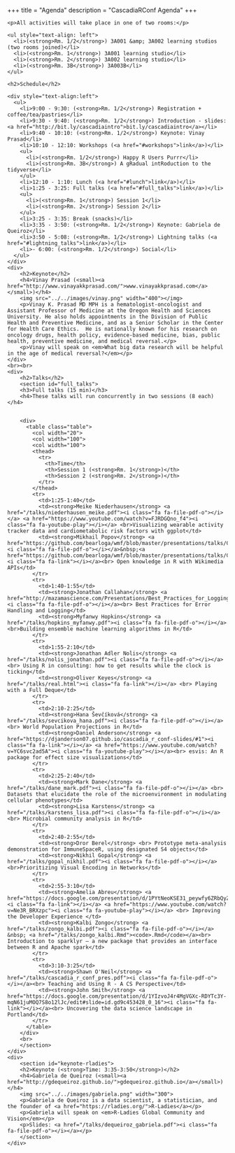 +++
title = "Agenda"
description = "CascadiaRConf Agenda"
+++

<div id="main">

    <p>All activities will take place in one of two rooms:</p>

    <ul style="text-align: left">
      <li>(<strong>Rm. 1/2</strong>) 3A001 &amp; 3A002 learning studios (two rooms joined)</li>
      <li>(<strong>Rm. 1</strong>) 3A001 learning studio</li>
      <li>(<strong>Rm. 2</strong>) 3A002 learning studio</li>
      <li>(<strong>Rm. 3B</strong>) 3A003B</li>
    </ul>

    <h2>Schedule</h2>

    <div style="text-align:left">
      <ul>
        <li>9:00 - 9:30: (<strong>Rm. 1/2</strong>) Registration + coffee/tea/pastries</li>
        <li>9:30 - 9:40: (<strong>Rm. 1/2</strong>) Introduction - slides: <a href="http://bit.ly/cascadiaintro">bit.ly/cascadiaintro</a></li>
        <li>9:40 - 10:10: (<strong>Rm. 1/2</strong>) Keynote: Vinay Prasad</li>
        <li>10:10 - 12:10: Workshops (<a href="#workshops">link</a>)</li>
        <ul>
          <li>(<strong>Rm. 1/2</strong>) Happy R Users Purrr</li>
          <li>(<strong>Rm. 3B</strong>) A gRadual intRoduction to the tidyverse</li>
        </ul>
        <li>12:10 - 1:10: Lunch (<a href="#lunch">link</a>)</li>
        <li>1:25 - 3:25: Full talks (<a href="#full_talks">link</a>)</li>
        <ul>
          <li>(<strong>Rm. 1</strong>) Session 1</li>
          <li>(<strong>Rm. 2</strong>) Session 2</li>
        </ul>
        <li>3:25 - 3:35: Break (snacks)</li>
        <li>3:35 - 3:50: (<strong>Rm. 1/2</strong>) Keynote: Gabriela de Queiroz</li>
        <li>3:50 - 5:08: (<strong>Rm. 1/2</strong>) Lightning talks (<a href="#lightning_talks">link</a>)</li>
        <li>- 6:00: (<strong>Rm. 1/2</strong>) Social</li>
      </ul>
    </div>
    <div>
        <h2>Keynote</h2>
        <h4>Vinay Prasad (<small><a href="http://www.vinayakkprasad.com/">www.vinayakkprasad.com</a></small>)</h4>
        <img src="../../images/vinay.png" width="400"></img>
        <p>Vinay K. Prasad MD MPH is a hematologist-oncologist and Assistant Professor of Medicine at the Oregon Health and Sciences University. He also holds appointments in the Division of Public Health and Preventive Medicine, and as a Senior Scholar in the Center for Health Care Ethics.  He is nationally known for his research on oncology drugs, health policy, evidence-based medicine, bias, public health, preventive medicine, and medical reversal.</p>
        <p>Vinay will speak on <em>What big data research will be helpful in the age of medical reversal?</em></p>
    </div>
    <br><br>
    <div>
        <h2>Talks</h2>
        <section id="full_talks">
        <h3>Full talks (15 min)</h3>
        <h4>These talks will run concurrently in two sessions (8 each)</h4>


        <div>
          <table class="table">
            <col width="20">
            <col width="100">
            <col width="100">
            <thead>
              <tr>
                <th>Time</th>
                <th>Session 1 (<strong>Rm. 1</strong>)</th>
                <th>Session 2 (<strong>Rm. 2</strong>)</th>
              </tr>
            </thead>
            <tr>
              <td>1:25-1:40</td>
              <td><strong>Meike Niederhausen</strong> <a href="/talks/niederhausen_meike.pdf"><i class="fa fa-file-pdf-o"></i></a> <a href="https://www.youtube.com/watch?v=FJRDGQno_f4"><i class="fa fa-youtube-play"></i></a> <br>Visualizing wearable activity tracker data and cardiometabolic risk factors with ggplot</td>
              <td><strong>Mikhail Popov</strong> <a href="https://github.com/bearloga/wmf/blob/master/presentations/talks/Cascadia%20R%20Conference%202017/presentation.pdf"><i class="fa fa-file-pdf-o"></i></a>&nbsp;<a href="https://github.com/bearloga/wmf/blob/master/presentations/talks/Cascadia%20R%20Conference%202017/presentation.md"><i class="fa fa-link"></i></a><br> Open knowledge in R with Wikimedia APIs</td>
            </tr>
            <tr>
              <td>1:40-1:55</td>
              <td><strong>Jonathan Callahan</strong> <a href="http://mazamascience.com/Presentations/Best_Practices_for_Logging_and_Error_Handling.pdf"><i class="fa fa-file-pdf-o"></i></a><br> Best Practices for Error Handling and Logging</td>
              <td><strong>Myfanwy Hopkins</strong> <a href="/talks/hopkins_myfanwy.pdf"><i class="fa fa-file-pdf-o"></i></a> <br>Building ensemble machine learning algorithms in R</td>
            </tr>
            <tr>
              <td>1:55-2:10</td>
              <td><strong>Jonathan Adler Nolis</strong> <a href="/talks/nolis_jonathan.pdf"><i class="fa fa-file-pdf-o"></i></a> <br> Using R in consulting: how to get results while the clock is ticking</td>
              <td><strong>Oliver Keyes</strong> <a href="/talks/real.html"><i class="fa fa-link"></i></a> <br> Playing with a Full Deque</td>
            </tr>
            <tr>
              <td>2:10-2:25</td>
              <td><strong>Hana Ševčíková</strong> <a href="/talks/sevcikova_hana.pdf"><i class="fa fa-file-pdf-o"></i></a> <br> World Population Projections in R</td>
              <td><strong>Daniel Anderson</strong> <a href="https://djanderson07.github.io/cascadia_r_conf-slides/#1"><i class="fa fa-link"></i></a> <a href="https://www.youtube.com/watch?v=YC6svc2ad5A"><i class="fa fa-youtube-play"></i></a><br> esvis: An R package for effect size visualizations</td>
            </tr>
            <tr>
              <td>2:25-2:40</td>
              <td><strong>Mark Dane</strong> <a href="/talks/dane_mark.pdf"><i class="fa fa-file-pdf-o"></i></a> <br> Datasets that elucidate the role of the microenvironment in modulating cellular phenotypes</td>
              <td><strong>Lisa Karstens</strong> <a href="/talks/karstens_lisa.pdf"><i class="fa fa-file-pdf-o"></i></a> <br> Microbial community analysis in R</td>
            </tr>
            <tr>
              <td>2:40-2:55</td>
              <td><strong>Dror Berel</strong> <br> Prototype meta-analysis demonstration for ImmuneSpaceR, using designated S4 objects</td>
              <td><strong>Nikhil Gopal</strong> <a href="/talks/gopal_nikhil.pdf"><i class="fa fa-file-pdf-o"></i></a> <br>Prioritizing Visual Encoding in Networks</td>
            </tr>
            <tr>
              <td>2:55-3:10</td>
              <td><strong>Amelia Abreu</strong> <a href="https://docs.google.com/presentation/d/1PYtNeoKSE31_peywfy6ZRbQyZhGRIFPBB7Vuh33v7yE/edit"><i class="fa fa-link"></i></a> <a href="https://www.youtube.com/watch?v=Ne3R_BRXzpc"><i class="fa fa-youtube-play"></i></a> <br> Improving the Developer Experience </td>
              <td><strong>Kalbi Zongo</strong> <a href="/talks/zongo_kalbi.pdf"><i class="fa fa-file-pdf-o"></i></a> &nbsp; <a href="/talks/zongo_kalbi.Rmd"><code>.Rmd</code></a><br> Introduction to sparklyr – a new package that provides an interface between R and Apache spark</td>
            </tr>
            <tr>
              <td>3:10-3:25</td>
              <td><strong>Shawn O'Neil</strong> <a href="/talks/cascadia_r_conf_pres.pdf"><i class="fa fa-file-pdf-o"></i></a><br> Teaching and Using R - A CS Perspective</td>
              <td><strong>John Smith</strong> <a href="https://docs.google.com/presentation/d/1YIzvoJ4r4MgVGXc-RDYTc3Y-mqN61juMOQ7S8o12lJc/edit#slide=id.gd9c453428_0_16"><i class="fa fa-link"></i></a><br> Uncovering the data science landscape in Portland</td>
            </tr>
          </table>
        </div>
        <br>
        </section>
    </div>
    <div>
        <section id="keynote-rladies">
        <h2>Keynote (<strong>Time: 3:35-3:50</strong>)</h2>
        <h4>Gabriela de Queiroz (<small><a href="http://gdequeiroz.github.io/">gdequeiroz.github.io</a></small>)</h4>
        <img src="../../images/gabriela.png" width="300">
        <p>Gabriela de Queiroz is a data scientist, a statistician, and the founder of <a href="https://rladies.org/">R-Ladies</a></p>
        <p>Gabriela will speak on <em>R-Ladies Global Community and Vision</em></p>
        <p>Slides: <a href="/talks/dequeiroz_gabriela.pdf"><i class="fa fa-file-pdf-o"></i></a></p>
        </section>
    </div>

</div>
